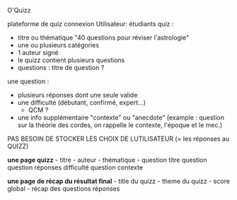 O'Quizz

plateforme de quiz
connexion Utilisateur: étudiants
quiz :
- titre ou thématique "40 questions pour réviser l'astrologie"
- une ou plusieurs catégories
- 1 auteur signé
- le quizz contient plusieurs questions
- questions : titre de question ?

une question :
- plusieurs réponses dont une seule valide
- une difficulté (débutant, confirmé, expert...)
  - QCM ?
- une info supplémentaire "contexte" ou "anecdote" (example : question sur la théorie des cordes, on rappelle le contexte, l'époque et le mec.)

PAS BESOIN DE STOCKER LES CHOIX DE LUTILISATEUR (= les réponses au QUIZZ)

**une page quizz**
    - titre
    - auteur
    - thématique
    - question
        titre question
        question
        réponses
        difficulté question
        contexte


**une page de récap du résultat final**
    - title du quizz
    - theme du quizz
    - score global
    - récap des questions réponses
